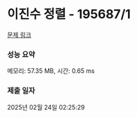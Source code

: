 # 이진수 정렬 - 195687/1 

[문제 링크](https://level.goorm.io/exam/195687/%EC%9D%B4%EC%A7%84%EC%88%98-%EC%A0%95%EB%A0%AC/quiz/1) 

### 성능 요약

메모리: 57.35 MB, 시간: 0.65 ms

### 제출 일자

2025년 02월 24일 02:25:29

